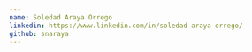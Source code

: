 ```yaml
---
name: Soledad Araya Orrego
linkedin: https://www.linkedin.com/in/soledad-araya-orrego/
github: snaraya
---
```

